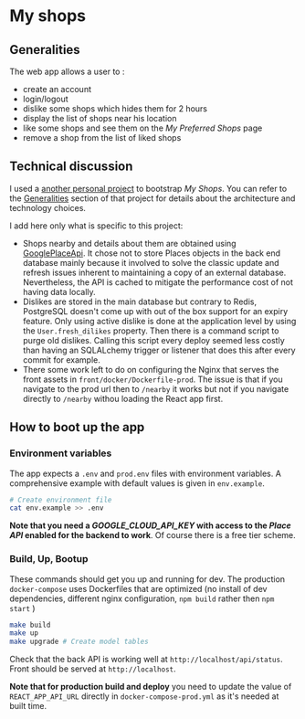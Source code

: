 # My shops

## Generalities
The web app allows a user to :
- create an account
- login/logout
- dislike some shops which hides them for 2 hours
- display the list of shops near his location
- like some shops and see them on the *My Preferred Shops* page
- remove a shop from the list of liked shops

## Technical discussion
I used a [another personal project](https://github.com/jamalg/my_notes) to bootstrap *My Shops*. You can refer to the [Generalities](https://github.com/jamalg/my_notes#generalities) section of that project for details about the architecture and technology choices.

I add here only what is specific to this project:
- Shops nearby and details about them are obtained using [GooglePlaceApi](https://developers.google.com/places/web-service/intro). It chose not to store
Places objects in the back end database mainly because it involved to solve the classic update and refresh issues inherent to maintaining a copy of an external database. Nevertheless, the API is cached to mitigate the performance cost of not having data locally.
- Dislikes are stored in the main database but contrary to Redis, PostgreSQL doesn't come up with out of the box support for an expiry feature. Only using active
dislike is done at the application level by using the `User.fresh_dilikes` property. Then there is a command script to purge old dislikes. Calling this script every deploy seemed less costly than having an SQLALchemy trigger or listener that does this after every commit for example.
- There some work left to do on configuring the Nginx that serves the front assets in `front/docker/Dockerfile-prod`. The issue is that if you navigate to the prod url then to `/nearby` it works but not if you navigate directly to `/nearby` withou loading the React app first.

## How to boot up the app

### Environment variables
The app expects a `.env` and `prod.env` files with environment variables. A comprehensive example with default values is given in `env.example`.
```bash
# Create environment file
cat env.example >> .env
```
**Note that you need a *GOOGLE_CLOUD_API_KEY* with access to the *Place API* enabled for the backend to work**. Of course there is a free tier scheme.

### Build, Up, Bootup
These commands should get you up and running for dev. The production `docker-compose` uses Dockerfiles that are optimized (no install of dev dependencies, different nginx configuration, `npm build` rather then `npm start` )
```bash
make build
make up
make upgrade # Create model tables
```
Check that the back API is working well at `http://localhost/api/status`. Front should be served at `http://localhost`.

**Note that for production build and deploy** you need to update the value of `REACT_APP_API_URL` directly in `docker-compose-prod.yml` as it's needed at built time.